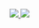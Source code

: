 <p align="center">
  <a href="https://solved.ac/pronaeae">
    <img src="http://mazassumnida.wtf/api/v2/generate_badge?boj=pronaeae" />
    <img src="http://mazandi.herokuapp.com/api?handle=pronaeae&theme=dark" />
  </a>
</p>
